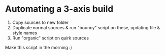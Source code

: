 # Automating a 3-axis build

1. Copy sources to new folder
2. Duplicate normal sources & run "bouncy" script on these, updating file & style names
3. Run "organic" script on quirk sources

Make this script in the morning :)